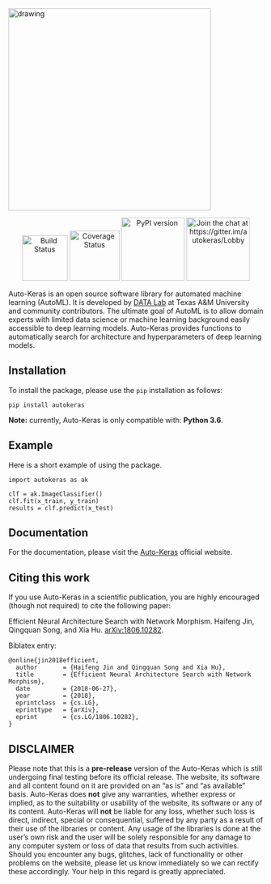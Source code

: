 <img src="https://github.com/jhfjhfj1/autokeras/blob/master/logo.png?raw=true" alt="drawing" width="400px"/>

<div style="text-align: center">
<p>
<a href="https://travis-ci.org/jhfjhfj1/autokeras"><img alt="Build Status" src="https://travis-ci.org/jhfjhfj1/autokeras.svg?branch=master" style="width: 90px"/></a>
<a href="https://coveralls.io/github/jhfjhfj1/autokeras?branch=master"><img alt="Coverage Status" src="https://coveralls.io/repos/github/jhfjhfj1/autokeras/badge.svg?branch=master" style="width: 99px"/></a>
<a href="https://badge.fury.io/py/autokeras"><img src="https://badge.fury.io/py/autokeras.svg" alt="PyPI version" style="width: 125px"></a>
<a href="https://gitter.im/autokeras/Lobby?utm_source=badge&utm_medium=badge&utm_campaign=pr-badge&utm_content=badge"><img src="https://badges.gitter.im/autokeras/Lobby.svg" alt="Join the chat at https://gitter.im/autokeras/Lobby" style="width: 125px"></a>
</p>
</div>

Auto-Keras is an open source software library for automated machine learning (AutoML). It is developed by <a href="http://faculty.cs.tamu.edu/xiahu/index.html" target="_blank" rel="nofollow">DATA Lab</a> at Texas A&M University and community contributors. The ultimate goal of AutoML is to allow domain experts with limited data science or machine learning background easily accessible to deep learning models.
Auto-Keras provides functions to automatically search for architecture and hyperparameters of deep learning models.

## Installation


To install the package, please use the `pip` installation as follows:

    pip install autokeras
    
**Note:** currently, Auto-Keras is only compatible with: **Python 3.6**.

## Example

Here is a short example of using the package.


    import autokeras as ak

    clf = ak.ImageClassifier()
    clf.fit(x_train, y_train)
    results = clf.predict(x_test)

## Documentation

For the documentation, please visit the [Auto-Keras](http://autokeras.com/) official website.

## Citing this work

If you use Auto-Keras in a scientific publication, you are highly encouraged (though not required) to cite the following paper:

Efficient Neural Architecture Search with Network Morphism.
Haifeng Jin, Qingquan Song, and Xia Hu.
[arXiv:1806.10282](https://arxiv.org/abs/1806.10282).

Biblatex entry:

    @online{jin2018efficient,
      author       = {Haifeng Jin and Qingquan Song and Xia Hu},
      title        = {Efficient Neural Architecture Search with Network Morphism},
      date         = {2018-06-27},
      year         = {2018},
      eprintclass  = {cs.LG},
      eprinttype   = {arXiv},
      eprint       = {cs.LG/1806.10282},
    }
 

## DISCLAIMER

Please note that this is a **pre-release** version of the Auto-Keras which is still undergoing final testing before its official release. The website, its software and all content found on it are provided on an
“as is” and “as available” basis. Auto-Keras does **not** give any warranties, whether express or implied, as to the suitability or usability of the website, its software or any of its content. Auto-Keras will **not** be liable for any loss, whether such loss is direct, indirect, special or consequential, suffered by any party as a result of their use of the libraries or content. Any usage of the libraries is done at the user’s own risk and the user will be solely responsible for any damage to any computer system or loss of data that results from such activities. Should you encounter any bugs, glitches, lack of functionality or
other problems on the website, please let us know immediately so we
can rectify these accordingly. Your help in this regard is greatly
appreciated.



